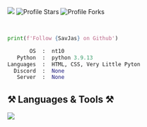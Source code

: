 ![](https://komarev.com/ghpvc/?username=Zer0PointZero&color=b93133)
<img src="https://img.shields.io/badge/dynamic/json?&label=Total%20Stars&color=bb2527&style=flat&style=for-the-badge&query=%24.stars&url=https://api.github-star-counter.workers.dev/user/SavJas" alt="Profile Stars"></a>
<img src="https://img.shields.io/badge/dynamic/json?&label=Total%20Forks&color=bb2527&style=flat&style=for-the-badge&query=%24.forks&url=https://api.github-star-counter.workers.dev/user/SavJas" alt="Profile Forks"></a>

<br>

```python
print(f'Follow {SavJas} on Github')
```

```python
       OS  :  nt10
   Python  :  python 3.9.13
Languages  :  HTML, CSS, Very Little Pyton
  Discord  :  None
   Server  :  None
```

<h2 align="left">⚒️ Languages & Tools ⚒️</h2>
<div align="left">
    <img src="https://skillicons.dev/icons?i=html,css,python,go,vscode,github,discord,zsharp" />
</div>
